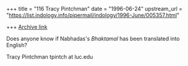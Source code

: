 +++
title = "116 Tracy Pintchman"
date = "1996-06-24"
upstream_url = "https://list.indology.info/pipermail/indology/1996-June/005357.html"

+++
[Archive link](https://list.indology.info/pipermail/indology/1996-June/005357.html)

Does anyone know if Nabhadas's _Bhaktamal_ has been translated into
English? 

Tracy Pintchman
tpintch at luc.edu






